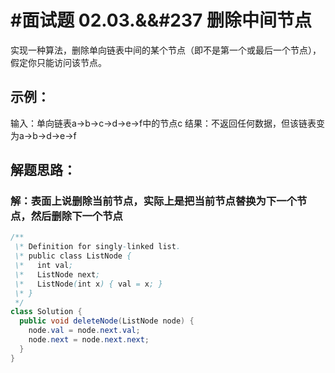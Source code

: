 # #面试题 02.03.&&#237 删除中间节点

实现一种算法，删除单向链表中间的某个节点（即不是第一个或最后一个节点），假定你只能访问该节点。

## 示例：

输入：单向链表a->b->c->d->e->f中的节点c
结果：不返回任何数据，但该链表变为a->b->d->e->f

## 解题思路：

### 解：表面上说删除当前节点，实际上是把当前节点替换为下一个节点，然后删除下一个节点

```java
/**
 \* Definition for singly-linked list.
 \* public class ListNode {
 \*   int val;
 \*   ListNode next;
 \*   ListNode(int x) { val = x; }
 \* }
 */
class Solution {
  public void deleteNode(ListNode node) {
​    node.val = node.next.val;
​    node.next = node.next.next;
  }
}
```

